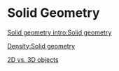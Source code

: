 # Solid Geometry

[Solid geometry intro:Solid geometry](https://www.khanacademy.org/math/geometry/hs-geo-solids#hs-geo-solids-intro)

[Density:Solid geometry](https://www.khanacademy.org/math/geometry/hs-geo-solids#hs-geo-density)

[2D vs. 3D objects](https://www.khanacademy.org/math/geometry/hs-geo-solids#hs-geo-2d-vs-3d)
